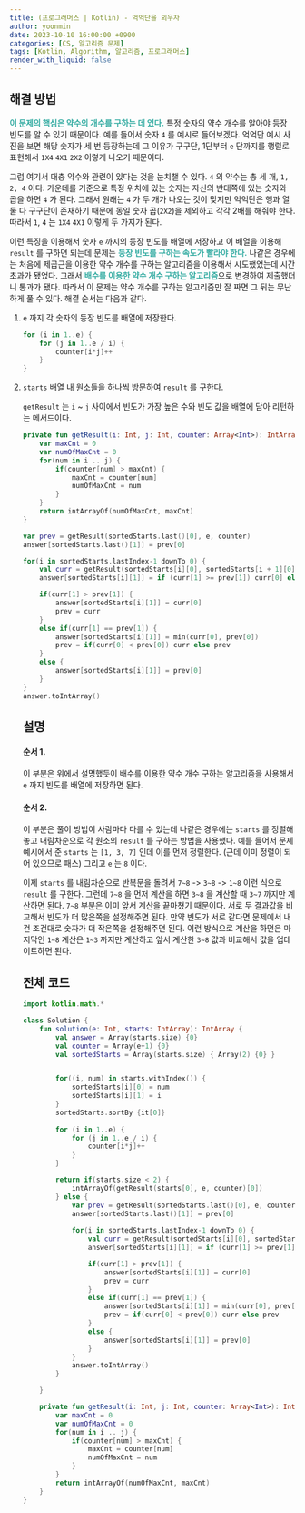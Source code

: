 ```yaml
---
title: (프로그래머스 | Kotlin) - 억억단을 외우자
author: yoonmin
date: 2023-10-10 16:00:00 +0900
categories: [CS, 알고리즘 문제]
tags: [Kotlin, Algorithm, 알고리즘, 프로그래머스]
render_with_liquid: false
---
```


## 해결 방법

<span style="color: #30aaa0">**이 문제의 핵심은 약수의 개수를 구하는 데 있다.**</span>  특정 숫자의 약수 개수를 알아야 등장 빈도를 알 수 있기 때문이다. 예를 들어서 숫자 `4` 를 예시로 들어보겠다. 억억단 예시 사진을 보면 해당 숫자가 세 번 등장하는데 그 이유가 구구단, 1단부터 `e` 단까지를 행렬로 표현해서 `1X4` `4X1` `2X2` 이렇게 나오기 때문이다. 

그럼 여기서 대충 약수와 관련이 있다는 것을 눈치챌 수 있다. `4` 의 약수는 총 세 개, `1, 2, 4` 이다. 가운데를 기준으로 특정 위치에 있는 숫자는 자신의 반대쪽에 있는 숫자와 곱을 하면 `4` 가 된다. 그래서 원래는 `4` 가 두 개가 나오는 것이 맞지만 억억단은 행과 열 둘 다 구구단이 존재하기 때문에 동일 숫자 곱(`2X2`)을 제외하고 각각 2배를 해줘야 한다. 따라서  `1`, `4` 는 `1X4` `4X1` 이렇게 두 가지가 된다.

이런 특징을 이용해서 숫자  `e` 까지의 등장 빈도를 배열에 저장하고 이 배열을 이용해 `result` 를 구하면 되는데 문제는 <span style="color: #30aaa0">**등장 빈도를 구하는 속도가 빨라야 한다.**</span> 나같은 경우에는 처음에  제곱근을 이용한 약수 개수를 구하는 알고리즘을 이용해서 시도했었는데 시간 초과가 됐었다. 그래서 <span style="color: #30aaa0">**배수를 이용한 약수 개수 구하는 알고리즘**</span>으로 변경하여 제출했더니 통과가 됐다. 따라서 이 문제는 약수 개수를 구하는 알고리즘만 잘 짜면 그 뒤는 무난하게 풀 수 있다. 해결 순서는 다음과 같다.

1. `e` 까지 각 숫자의 등장 빈도를 배열에 저장한다.

   ```kotlin
   for (i in 1..e) {
       for (j in 1..e / i) {
           counter[i*j]++
       }
   }
   ```

   

2. `starts` 배열 내 원소들을 하나씩 방문하여 `result` 를 구한다.

   `getResult` 는 `i` ~ `j` 사이에서 빈도가 가장 높은 수와 빈도 값을 배열에 담아 리턴하는 메서드이다.

   ```kotlin
   private fun getResult(i: Int, j: Int, counter: Array<Int>): IntArray {
       var maxCnt = 0
       var numOfMaxCnt = 0
       for(num in i .. j) {
           if(counter[num] > maxCnt) {
               maxCnt = counter[num]
               numOfMaxCnt = num
           }
       }
       return intArrayOf(numOfMaxCnt, maxCnt)
   }
   ```

   ```kotlin
   var prev = getResult(sortedStarts.last()[0], e, counter)
   answer[sortedStarts.last()[1]] = prev[0]
   
   for(i in sortedStarts.lastIndex-1 downTo 0) {
       val curr = getResult(sortedStarts[i][0], sortedStarts[i + 1][0], counter)
       answer[sortedStarts[i][1]] = if (curr[1] >= prev[1]) curr[0] else prev[0]
   
       if(curr[1] > prev[1]) {
           answer[sortedStarts[i][1]] = curr[0]
           prev = curr
       }
       else if(curr[1] == prev[1]) {
           answer[sortedStarts[i][1]] = min(curr[0], prev[0])
           prev = if(curr[0] < prev[0]) curr else prev
       }
       else {
           answer[sortedStarts[i][1]] = prev[0]
       }
   }
   answer.toIntArray()
   ```

   

   ## 설명

   #### 순서 1.

   이 부분은 위에서 설명했듯이 배수를 이용한 약수 개수 구하는 알고리즘을 사용해서 `e` 까지 빈도를 배열에 저장하면 된다.

   #### 순서 2.

   이 부분은 풀이 방법이 사람마다 다를 수 있는데 나같은 경우에는 `starts` 를 정렬해놓고 내림차순으로 각 원소의 `result` 를 구하는 방법을 사용했다. 예를 들어서 문제 예시에서 준 `starts` 는 `[1, 3, 7]` 인데 이를 먼저 정렬한다. (근데 이미 정렬이 되어 있으므로 패스) 그리고  `e` 는 `8` 이다.

   이제 `starts` 를 내림차순으로 반복문을 돌려서 `7~8` -> `3~8` -> `1~8` 이런 식으로 `result` 를 구한다. 그런데 `7~8` 을 먼저 계산을 하면 `3~8` 을 계산할 때 `3~7` 까지만 계산하면 된다. `7~8` 부분은 이미 앞서 계산을 끝마쳤기 때문이다. 서로 두 결과값을 비교해서 빈도가 더 많은쪽을 설정해주면 된다. 만약 빈도가 서로 같다면 문제에서 내건 조건대로 숫자가 더 작은쪽을 설정해주면 된다. 이런 방식으로 계산을 하면은 마지막인 `1~8` 계산은 `1~3` 까지만 계산하고 앞서 계산한 `3~8` 값과 비교해서 값을 업데이트하면 된다.

   

   ## 전체 코드

   ```kotlin
   import kotlin.math.*
   
   class Solution {
       fun solution(e: Int, starts: IntArray): IntArray {
           val answer = Array(starts.size) {0}
           val counter = Array(e+1) {0}
           val sortedStarts = Array(starts.size) { Array(2) {0} }
   
   
           for((i, num) in starts.withIndex()) {
               sortedStarts[i][0] = num
               sortedStarts[i][1] = i
           }
           sortedStarts.sortBy {it[0]}
           
           for (i in 1..e) {
               for (j in 1..e / i) {
                   counter[i*j]++
               }
           }
   
           return if(starts.size < 2) {
               intArrayOf(getResult(starts[0], e, counter)[0])
           } else {
               var prev = getResult(sortedStarts.last()[0], e, counter)
               answer[sortedStarts.last()[1]] = prev[0]
               
               for(i in sortedStarts.lastIndex-1 downTo 0) {
                   val curr = getResult(sortedStarts[i][0], sortedStarts[i + 1][0], counter)
                   answer[sortedStarts[i][1]] = if (curr[1] >= prev[1]) curr[0] else prev[0]
   
                   if(curr[1] > prev[1]) {
                       answer[sortedStarts[i][1]] = curr[0]
                       prev = curr
                   }
                   else if(curr[1] == prev[1]) {
                       answer[sortedStarts[i][1]] = min(curr[0], prev[0])
                       prev = if(curr[0] < prev[0]) curr else prev
                   }
                   else {
                       answer[sortedStarts[i][1]] = prev[0]
                   }
               }
               answer.toIntArray()
           }
   
       }
   
       private fun getResult(i: Int, j: Int, counter: Array<Int>): IntArray {
           var maxCnt = 0
           var numOfMaxCnt = 0
           for(num in i .. j) {
               if(counter[num] > maxCnt) {
                   maxCnt = counter[num]
                   numOfMaxCnt = num
               }
           }
           return intArrayOf(numOfMaxCnt, maxCnt)
       }
   }
   ```

   

   

   
